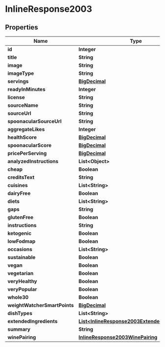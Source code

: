 

# InlineResponse2003

## Properties

Name | Type | Description | Notes
------------ | ------------- | ------------- | -------------
**id** | **Integer** |  | 
**title** | **String** |  | 
**image** | **String** |  | 
**imageType** | **String** |  | 
**servings** | [**BigDecimal**](BigDecimal.md) |  | 
**readyInMinutes** | **Integer** |  | 
**license** | **String** |  | 
**sourceName** | **String** |  | 
**sourceUrl** | **String** |  | 
**spoonacularSourceUrl** | **String** |  | 
**aggregateLikes** | **Integer** |  | 
**healthScore** | [**BigDecimal**](BigDecimal.md) |  | 
**spoonacularScore** | [**BigDecimal**](BigDecimal.md) |  | 
**pricePerServing** | [**BigDecimal**](BigDecimal.md) |  | 
**analyzedInstructions** | **List&lt;Object&gt;** |  | 
**cheap** | **Boolean** |  | 
**creditsText** | **String** |  | 
**cuisines** | **List&lt;String&gt;** |  | 
**dairyFree** | **Boolean** |  | 
**diets** | **List&lt;String&gt;** |  | 
**gaps** | **String** |  | 
**glutenFree** | **Boolean** |  | 
**instructions** | **String** |  | 
**ketogenic** | **Boolean** |  | 
**lowFodmap** | **Boolean** |  | 
**occasions** | **List&lt;String&gt;** |  | 
**sustainable** | **Boolean** |  | 
**vegan** | **Boolean** |  | 
**vegetarian** | **Boolean** |  | 
**veryHealthy** | **Boolean** |  | 
**veryPopular** | **Boolean** |  | 
**whole30** | **Boolean** |  | 
**weightWatcherSmartPoints** | [**BigDecimal**](BigDecimal.md) |  | 
**dishTypes** | **List&lt;String&gt;** |  | 
**extendedIngredients** | [**List&lt;InlineResponse2003ExtendedIngredients&gt;**](InlineResponse2003ExtendedIngredients.md) |  | 
**summary** | **String** |  | 
**winePairing** | [**InlineResponse2003WinePairing**](InlineResponse2003WinePairing.md) |  | 



